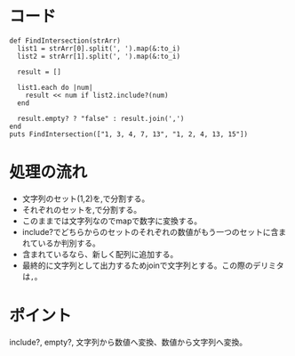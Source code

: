 # コード

```
def FindIntersection(strArr)
  list1 = strArr[0].split(', ').map(&:to_i)
  list2 = strArr[1].split(', ').map(&:to_i)

  result = []

  list1.each do |num|
    result << num if list2.include?(num)
  end

  result.empty? ? "false" : result.join(',')
end
puts FindIntersection(["1, 3, 4, 7, 13", "1, 2, 4, 13, 15"])
```

# 処理の流れ
- 文字列のセット(1,2)を,で分割する。
- それぞれのセットを,で分割する。
- このままでは文字列なのでmapで数字に変換する。
- include?でどちらからのセットのそれぞれの数値がもう一つのセットに含まれているか判別する。
- 含まれているなら、新しく配列に追加する。
- 最終的に文字列として出力するためjoinで文字列とする。この際のデリミタは`,`。

# ポイント
include?, empty?, 文字列から数値へ変換、数値から文字列へ変換。
